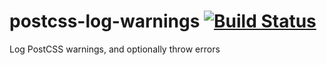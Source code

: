 # postcss-log-warnings [![Build Status](https://travis-ci.org/davidtheclark/postcss-log-warnings.svg?branch=master)](https://travis-ci.org/davidtheclark/postcss-log-warnings)
Log PostCSS warnings, and optionally throw errors
